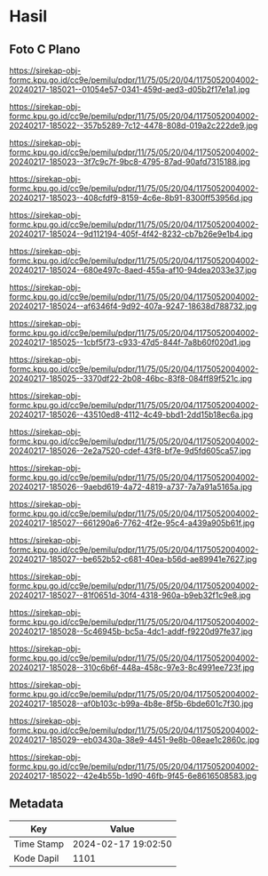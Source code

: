 # Hasil

## Foto C Plano

https://sirekap-obj-formc.kpu.go.id/cc9e/pemilu/pdpr/11/75/05/20/04/1175052004002-20240217-185021--01054e57-0341-459d-aed3-d05b2f17e1a1.jpg

https://sirekap-obj-formc.kpu.go.id/cc9e/pemilu/pdpr/11/75/05/20/04/1175052004002-20240217-185022--357b5289-7c12-4478-808d-019a2c222de9.jpg

https://sirekap-obj-formc.kpu.go.id/cc9e/pemilu/pdpr/11/75/05/20/04/1175052004002-20240217-185023--3f7c9c7f-9bc8-4795-87ad-90afd7315188.jpg

https://sirekap-obj-formc.kpu.go.id/cc9e/pemilu/pdpr/11/75/05/20/04/1175052004002-20240217-185023--408cfdf9-8159-4c6e-8b91-8300ff53956d.jpg

https://sirekap-obj-formc.kpu.go.id/cc9e/pemilu/pdpr/11/75/05/20/04/1175052004002-20240217-185024--9d112194-405f-4f42-8232-cb7b26e9e1b4.jpg

https://sirekap-obj-formc.kpu.go.id/cc9e/pemilu/pdpr/11/75/05/20/04/1175052004002-20240217-185024--680e497c-8aed-455a-af10-94dea2033e37.jpg

https://sirekap-obj-formc.kpu.go.id/cc9e/pemilu/pdpr/11/75/05/20/04/1175052004002-20240217-185024--af6346f4-9d92-407a-9247-18638d788732.jpg

https://sirekap-obj-formc.kpu.go.id/cc9e/pemilu/pdpr/11/75/05/20/04/1175052004002-20240217-185025--1cbf5f73-c933-47d5-844f-7a8b60f020d1.jpg

https://sirekap-obj-formc.kpu.go.id/cc9e/pemilu/pdpr/11/75/05/20/04/1175052004002-20240217-185025--3370df22-2b08-46bc-83f8-084ff89f521c.jpg

https://sirekap-obj-formc.kpu.go.id/cc9e/pemilu/pdpr/11/75/05/20/04/1175052004002-20240217-185026--43510ed8-4112-4c49-bbd1-2dd15b18ec6a.jpg

https://sirekap-obj-formc.kpu.go.id/cc9e/pemilu/pdpr/11/75/05/20/04/1175052004002-20240217-185026--2e2a7520-cdef-43f8-bf7e-9d5fd605ca57.jpg

https://sirekap-obj-formc.kpu.go.id/cc9e/pemilu/pdpr/11/75/05/20/04/1175052004002-20240217-185026--9aebd619-4a72-4819-a737-7a7a91a5165a.jpg

https://sirekap-obj-formc.kpu.go.id/cc9e/pemilu/pdpr/11/75/05/20/04/1175052004002-20240217-185027--661290a6-7762-4f2e-95c4-a439a905b61f.jpg

https://sirekap-obj-formc.kpu.go.id/cc9e/pemilu/pdpr/11/75/05/20/04/1175052004002-20240217-185027--be652b52-c681-40ea-b56d-ae89941e7627.jpg

https://sirekap-obj-formc.kpu.go.id/cc9e/pemilu/pdpr/11/75/05/20/04/1175052004002-20240217-185027--81f0651d-30f4-4318-960a-b9eb32f1c9e8.jpg

https://sirekap-obj-formc.kpu.go.id/cc9e/pemilu/pdpr/11/75/05/20/04/1175052004002-20240217-185028--5c46945b-bc5a-4dc1-addf-f9220d97fe37.jpg

https://sirekap-obj-formc.kpu.go.id/cc9e/pemilu/pdpr/11/75/05/20/04/1175052004002-20240217-185028--310c6b6f-448a-458c-97e3-8c4991ee723f.jpg

https://sirekap-obj-formc.kpu.go.id/cc9e/pemilu/pdpr/11/75/05/20/04/1175052004002-20240217-185028--af0b103c-b99a-4b8e-8f5b-6bde601c7f30.jpg

https://sirekap-obj-formc.kpu.go.id/cc9e/pemilu/pdpr/11/75/05/20/04/1175052004002-20240217-185029--eb03430a-38e9-4451-9e8b-08eae1c2860c.jpg

https://sirekap-obj-formc.kpu.go.id/cc9e/pemilu/pdpr/11/75/05/20/04/1175052004002-20240217-185022--42e4b55b-1d90-46fb-9f45-6e8616508583.jpg


## Metadata

| Key        | Value               |
| ---------- | ------------------- |
| Time Stamp | 2024-02-17 19:02:50 |
| Kode Dapil | 1101                |



